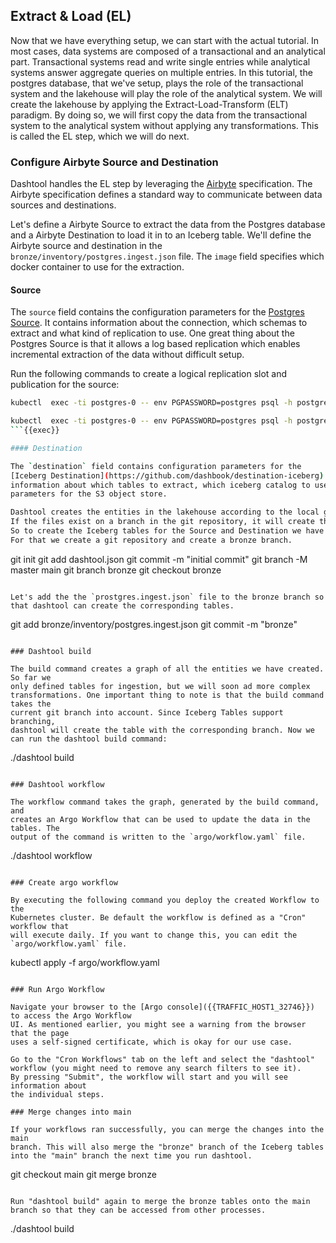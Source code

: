 ## Extract & Load (EL)

Now that we have everything setup, we can start with the actual tutorial. In
most cases, data systems are composed of a transactional and an analytical part.
Transactional systems read and write single entries while analytical
systems answer aggregate queries on multiple entries. In this tutorial, the
postgres database, that we've setup, plays the role of the transactional system
and the lakehouse will play the role of the analytical system. We will create
the lakehouse by applying the Extract-Load-Transform (ELT) paradigm. By doing
so, we will first copy the data from the transactional system to the analytical
system without applying any transformations. This is called the EL step, which
we will do next.

### Configure Airbyte Source and Destination

Dashtool handles the EL step by leveraging the [Airbyte](https://airbyte.com)
specification. The Airbyte specification defines a standard way to communicate
between data sources and destinations.

Let's define a Airbyte Source to extract the data from the Postgres database and a
Airbyte Destination to load it in to an Iceberg table. 
We'll define the Airbyte source and destination in the `bronze/inventory/postgres.ingest.json` file.
The `image` field specifies which docker container to use for the extraction.

#### Source

The `source` field contains the configuration parameters for the
[Postgres Source](https://github.com/dashbook/airbyte/blob/master/docs/integrations/sources/postgres.md).
It contains information about the connection, which schemas to extract and what
kind of replication to use. One great thing about the Postgres Source
is that it allows a log based replication which enables incremental extraction
of the data without difficult setup.

Run the following commands to create a logical replication slot and publication for the source:
```bash
kubectl  exec -ti postgres-0 -- env PGPASSWORD=postgres psql -h postgres -U postgres postgres -c "SELECT pg_create_logical_replication_slot('airbyte_slot', 'pgoutput');"

kubectl  exec -ti postgres-0 -- env PGPASSWORD=postgres psql -h postgres -U postgres postgres -c "CREATE PUBLICATION airbyte_publication FOR TABLE inventory.orders, inventory.customers, inventory.products;"
```{{exec}}

#### Destination

The `destination` field contains configuration parameters for the
[Iceberg Destination](https://github.com/dashbook/destination-iceberg). It contains
information about which tables to extract, which iceberg catalog to use and
parameters for the S3 object store.

Dashtool creates the entities in the lakehouse according to the local git repository.
If the files exist on a branch in the git repository, it will create the same branch for the entity.
So to create the Iceberg tables for the Source and Destination we have to add the `postgres.ingest.json` file to a git branch.
For that we create a git repository and create a bronze branch.

```
git init
git add dashtool.json
git commit -m "initial commit"
git branch -M master main
git branch bronze
git checkout bronze
```{{exec}}

Let's add the the `prostgres.ingest.json` file to the bronze branch so that dashtool can create the corresponding tables.

```
git add bronze/inventory/postgres.ingest.json
git commit -m "bronze"
```{{exec}}

### Dashtool build

The build command creates a graph of all the entities we have created. So far we
only defined tables for ingestion, but we will soon ad more complex
transformations. One important thing to note is that the build command takes the
current git branch into account. Since Iceberg Tables support branching,
dashtool will create the table with the corresponding branch. Now we can run the dashtool build command:

```
./dashtool build
```{{exec}}

### Dashtool workflow

The workflow command takes the graph, generated by the build command, and
creates an Argo Workflow that can be used to update the data in the tables. The
output of the command is written to the `argo/workflow.yaml` file.

```
./dashtool workflow
```{{exec}}

### Create argo workflow

By executing the following command you deploy the created Workflow to the
Kubernetes cluster. Be default the workflow is defined as a "Cron" workflow that
will execute daily. If you want to change this, you can edit the
`argo/workflow.yaml` file.

```
kubectl apply -f argo/workflow.yaml
```{{exec}}

### Run Argo Workflow

Navigate your browser to the [Argo console]({{TRAFFIC_HOST1_32746}}) to access the Argo Workflow
UI. As mentioned earlier, you might see a warning from the browser that the page
uses a self-signed certificate, which is okay for our use case.

Go to the "Cron Workflows" tab on the left and select the "dashtool" workflow (you might need to remove any search filters to see it).
By pressing "Submit", the workflow will start and you will see information about
the individual steps.

### Merge changes into main

If your workflows ran successfully, you can merge the changes into the main
branch. This will also merge the "bronze" branch of the Iceberg tables into the "main" branch the next time you run dashtool.

```
git checkout main
git merge bronze
```{{exec}}

Run "dashtool build" again to merge the bronze tables onto the main branch so that they can be accessed from other processes.

```
./dashtool build
```{{exec}}
